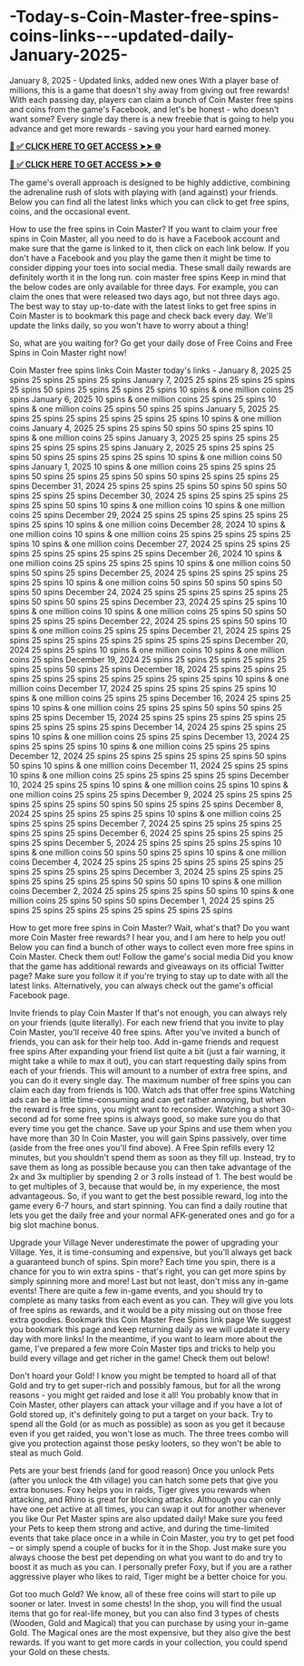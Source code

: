 # -Today-s-Coin-Master-free-spins-coins-links---updated-daily-January-2025-
January 8, 2025 - Updated links, added new ones
With a player base of millions, this is a game that doesn't shy away from giving out free rewards! With each passing day, players can claim a bunch of Coin Master free spins and coins from the game's Facebook, and let's be honest - who doesn't want some? Every single day there is a new freebie that is going to help you advance and get more rewards - saving you your hard earned money.

**[📌 ✅ CLICK HERE TO GET ACCESS ➤➤ 🌐](https://newmegadeals.xyz/COIN-MASTER/)**

**[📌 ✅ CLICK HERE TO GET ACCESS ➤➤ 🌐](https://newmegadeals.xyz/COIN-MASTER/)**

The game's overall approach is designed to be highly addictive, combining the adrenaline rush of slots with playing with (and against) your friends. Below you can find all the latest links which you can click to get free spins, coins, and the occasional event.

How to use the free spins in Coin Master?
If you want to claim your free spins in Coin Master, all you need to do is have a Facebook account and make sure that the game is linked to it, then click on each link below. If you don't have a Facebook and you play the game then it might be time to consider dipping your toes into social media. These small daily rewards are definitely worth it in the long run.
coin master free spins
Keep in mind that the below codes are only available for three days. For example, you can claim the ones that were released two days ago, but not three days ago. The best way to stay up-to-date with the latest links to get free spins in Coin Master is to bookmark this page and check back every day. We'll update the links daily, so you won't have to worry about a thing!

So, what are you waiting for? Go get your daily dose of Free Coins and Free Spins in Coin Master right now!

Coin Master free spins links
Coin Master today's links - January 8, 2025
25 spins
25 spins
25 spins
25 spins
January 7, 2025
25 spins
25 spins
25 spins
25 spins
50 spins
25 spins
25 spins
25 spins
10 spins & one million coins
25 spins
January 6, 2025
10 spins & one million coins
25 spins
25 spins
10 spins & one million coins
25 spins
50 spins
25 spins
January 5, 2025
25 spins
25 spins
25 spins
25 spins
25 spins
25 spins
10 spins & one million coins
January 4, 2025
25 spins
25 spins
50 spins
50 spins
25 spins
10 spins & one million coins
25 spins
January 3, 2025
25 spins
25 spins
25 spins
25 spins
25 spins
25 spins
January 2, 2025
25 spins
25 spins
25 spins
50 spins
25 spins
25 spins
25 spins
10 spins & one million coins
50 spins
January 1, 2025
10 spins & one million coins
25 spins
25 spins
25 spins
50 spins
25 spins
25 spins
50 spins
50 spins
25 spins
25 spins
25 spins
December 31, 2024
25 spins
25 spins
25 spins
50 spins
50 spins
50 spins
25 spins
25 spins
December 30, 2024
25 spins
25 spins
25 spins
25 spins
25 spins
50 spins
10 spins & one million coins
10 spins & one million coins
25 spins
December 29, 2024
25 spins
25 spins
25 spins
25 spins
25 spins
25 spins
10 spins & one million coins
December 28, 2024
10 spins & one million coins
10 spins & one million coins
25 spins
25 spins
25 spins
25 spins
10 spins & one million coins
December 27, 2024
25 spins
25 spins
25 spins
25 spins
25 spins
25 spins
25 spins
December 26, 2024
10 spins & one million coins
25 spins
25 spins
25 spins
10 spins & one million coins
50 spins
50 spins
25 spins
December 25, 2024
25 spins
25 spins
25 spins
25 spins
25 spins
10 spins & one million coins
50 spins
50 spins
50 spins
50 spins
50 spins
December 24, 2024
25 spins
25 spins
25 spins
25 spins
25 spins
50 spins
50 spins
25 spins
December 23, 2024
25 spins
25 spins
10 spins & one million coins
10 spins & one million coins
25 spins
50 spins
50 spins
25 spins
25 spins
December 22, 2024
25 spins
25 spins
50 spins
10 spins & one million coins
25 spins
25 spins
December 21, 2024
25 spins
25 spins
25 spins
25 spins
25 spins
25 spins
25 spins
25 spins
December 20, 2024
25 spins
25 spins
10 spins & one million coins
10 spins & one million coins
25 spins
December 19, 2024
25 spins
25 spins
25 spins
25 spins
25 spins
25 spins
50 spins
25 spins
December 18, 2024
25 spins
25 spins
25 spins
25 spins
25 spins
25 spins
25 spins
25 spins
25 spins
10 spins & one million coins
December 17, 2024
25 spins
25 spins
25 spins
25 spins
10 spins & one million coins
25 spins
25 spins
December 16, 2024
25 spins
25 spins
10 spins & one million coins
25 spins
25 spins
50 spins
50 spins
25 spins
25 spins
December 15, 2024
25 spins
25 spins
25 spins
25 spins
25 spins
25 spins
25 spins
25 spins
December 14, 2024
25 spins
25 spins
25 spins
10 spins & one million coins
25 spins
25 spins
December 13, 2024
25 spins
25 spins
25 spins
10 spins & one million coins
25 spins
25 spins
December 12, 2024
25 spins
25 spins
25 spins
25 spins
25 spins
50 spins
50 spins
10 spins & one million coins
December 11, 2024
25 spins
25 spins
10 spins & one million coins
25 spins
25 spins
25 spins
25 spins
December 10, 2024
25 spins
25 spins
10 spins & one million coins
25 spins
10 spins & one million coins
25 spins
25 spins
December 9, 2024
25 spins
25 spins
25 spins
25 spins
25 spins
50 spins
50 spins
25 spins
25 spins
December 8, 2024
25 spins
25 spins
25 spins
25 spins
10 spins & one million coins
25 spins
25 spins
25 spins
December 7, 2024
25 spins
25 spins
25 spins
25 spins
25 spins
25 spins
December 6, 2024
25 spins
25 spins
25 spins
25 spins
25 spins
December 5, 2024
25 spins
25 spins
25 spins
25 spins
10 spins & one million coins
50 spins
50 spins
25 spins
10 spins & one million coins
December 4, 2024
25 spins
25 spins
25 spins
25 spins
25 spins
25 spins
25 spins
25 spins
25 spins
December 3, 2024
25 spins
25 spins
25 spins
25 spins
25 spins
25 spins
50 spins
50 spins
10 spins & one million coins
December 2, 2024
25 spins
25 spins
25 spins
50 spins
10 spins & one million coins
25 spins
50 spins
50 spins
December 1, 2024
25 spins
25 spins
25 spins
25 spins
25 spins
25 spins
25 spins
25 spins


How to get more free spins in Coin Master?
Wait, what's that? Do you want more Coin Master free rewards? I hear you, and I am here to help you out! Below you can find a bunch of other ways to collect even more free spins in Coin Master. Check them out!
Follow the game's social media
Did you know that the game has additional rewards and giveaways on its official Twitter page? Make sure you follow it if you're trying to stay up to date with all the latest links.
Alternatively, you can always check out the game's official Facebook page.

Invite friends to play Coin Master
If that's not enough, you can always rely on your friends (quite literally). For each new friend that you invite to play Coin Master, you'll receive 40 free spins. After you've invited a bunch of friends, you can ask for their help too.
Add in-game friends and request free spins
After expanding your friend list quite a bit (just a fair warning, it might take a while to max it out), you can start requesting daily spins from each of your friends. This will amount to a number of extra free spins, and you can do it every single day. The maximum number of free spins you can claim each day from friends is 100.
Watch ads that offer free spins
Watching ads can be a little time-consuming and can get rather annoying, but when the reward is free spins, you might want to reconsider. Watching a short 30-second ad for some free spins is always good, so make sure you do that every time you get the chance.
Save up your Spins and use them when you have more than 30
In Coin Master, you will gain Spins passively, over time (aside from the free ones you'll find above). A Free Spin refills every 12 minutes, but you shouldn't spend them as soon as they fill up. Instead, try to save them as long as possible because you can then take advantage of the 2x and 3x multiplier by spending 2 or 3 rolls instead of 1. The best would be to get multiples of 3, because that would be, in my experience, the most advantageous.
So, if you want to get the best possible reward, log into the game every 6-7 hours, and start spinning. You can find a daily routine that lets you get the daily free and your normal AFK-generated ones and go for a big slot machine bonus.

Upgrade your Village
Never underestimate the power of upgrading your Village. Yes, it is time-consuming and expensive, but you'll always get back a guaranteed bunch of spins.
Spin more?
Each time you spin, there is a chance for you to win extra spins - that's right, you can get more spins by simply spinning more and more!
Last but not least, don't miss any in-game events!
There are quite a few in-game events, and you should try to complete as many tasks from each event as you can. They will give you lots of free spins as rewards, and it would be a pity missing out on those free extra goodies.
Bookmark this Coin Master Free Spins link page
We suggest you bookmark this page and keep returning daily as we will update it every day with more links!
In the meantime, if you want to learn more about the game, I've prepared a few more Coin Master tips and tricks to help you build every village and get richer in the game! Check them out below!

Don't hoard your Gold!
I know you might be tempted to hoard all of that Gold and try to get super-rich and possibly famous, but for all the wrong reasons - you might get raided and lose it all! You probably know that in Coin Master, other players can attack your village and if you have a lot of Gold stored up, it's definitely going to put a target on your back.
Try to spend all the Gold (or as much as possible) as soon as you get it because even if you get raided, you won't lose as much. The three trees combo will give you protection against those pesky looters, so they won't be able to steal as much Gold.



Pets are your best friends (and for good reason)
Once you unlock Pets (after you unlock the 4th village) you can hatch some pets that give you extra bonuses. Foxy helps you in raids, Tiger gives you rewards when attacking, and Rhino is great for blocking attacks. Although you can only have one pet active at all times, you can swap it out for another whenever you like Our Pet Master spins are also updated daily!
Make sure you feed your Pets to keep them strong and active, and during the time-limited events that take place once in a while in Coin Master, you try to get pet food – or simply spend a couple of bucks for it in the Shop. Just make sure you always choose the best pet depending on what you want to do and try to boost it as much as you can. I personally prefer Foxy, but if you are a rather aggressive player who likes to raid, Tiger might be a better choice for you. 

Got too much Gold?
We know, all of these free coins will start to pile up sooner or later. Invest in some chests! In the shop, you will find the usual items that go for real-life money, but you can also find 3 types of chests (Wooden, Gold and Magical) that you can purchase by using your in-game Gold. The Magical ones are the most expensive, but they also give the best rewards. If you want to get more cards in your collection, you could spend your Gold on these chests.
